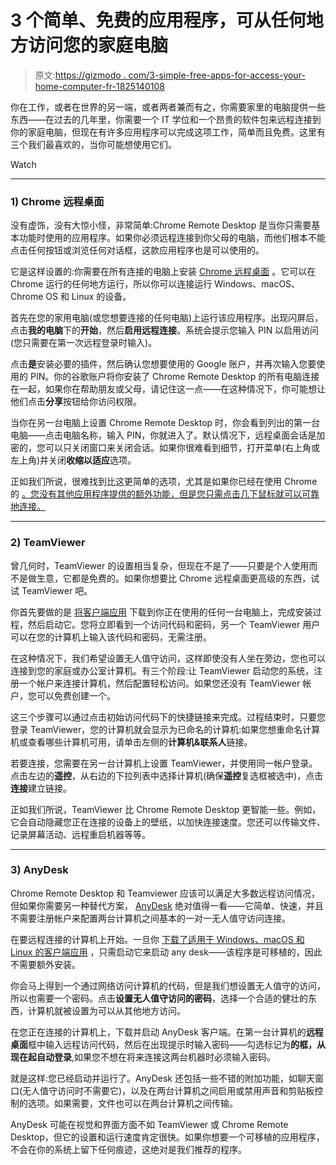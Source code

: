 # 3 个简单、免费的应用程序，可从任何地方访问您的家庭电脑

> 原文:[https://gizmodo . com/3-simple-free-apps-for-access-your-home-computer-fr-1825140108](https://gizmodo.com/3-simple-free-apps-for-accessing-your-home-computer-fr-1825140108)

你在工作，或者在世界的另一端，或者两者兼而有之，你需要家里的电脑提供一些东西——在过去的几年里，你需要一个 IT 学位和一个昂贵的软件包来远程连接到你的家庭电脑，但现在有许多应用程序可以完成这项工作，简单而且免费。这里有三个我们最喜欢的，当你可能想使用它们。

Watch

* * *

### **1) Chrome 远程桌面**

没有虚饰，没有大惊小怪，非常简单:Chrome Remote Desktop 是当你只需要基本功能时使用的应用程序。如果你必须远程连接到你父母的电脑，而他们根本不能点击任何按钮或浏览任何对话框，这款应用程序也是可以使用的。

它是这样设置的:你需要在所有连接的电脑上安装 [Chrome 远程桌面](https://chrome.google.com/webstore/detail/chrome-remote-desktop/gbchcmhmhahfdphkhkmpfmihenigjmpp) 。它可以在 Chrome 运行的任何地方运行，所以你可以连接运行 Windows、macOS、Chrome OS 和 Linux 的设备。

首先在您的家用电脑(或您想要连接的任何电脑)上运行该应用程序。出现闪屏后，点击**我的电脑**下的**开始**，然后**启用远程连接**。系统会提示您输入 PIN 以启用访问(您只需要在第一次远程登录时输入)。

点击**是**安装必要的插件，然后确认您想要使用的 Google 账户，并再次输入您要使用的 PIN。你的谷歌账户将你安装了 Chrome Remote Desktop 的所有电脑连接在一起，如果你在帮助朋友或父母，请记住这一点——在这种情况下，你可能想让他们点击**分享**按钮给你访问权限。

当你在另一台电脑上设置 Chrome Remote Desktop 时，你会看到列出的第一台电脑——点击电脑名称，输入 PIN，你就进入了。默认情况下，远程桌面会话是加密的，您可以只关闭窗口来关闭会话。如果你很难看到细节，打开菜单(右上角或左上角)并关闭**收缩以适应**选项。

正如我们所说，很难找到比这更简单的选项，尤其是如果你已经在使用 Chrome 的 [。您没有其他应用程序提供的额外功能，但是您只需点击几下鼠标就可以可靠地连接。](https://fieldguide.gizmodo.com/the-most-useful-chrome-extensions-ever-made-1789176622)

* * *

### **2) TeamViewer**

曾几何时，TeamViewer 的设置相当复杂，但现在不是了——只要是个人使用而不是做生意，它都是免费的。如果你想要比 Chrome 远程桌面更高级的东西，试试 TeamViewer 吧。

你首先要做的是 [将客户端应用](https://www.teamviewer.com/) 下载到你正在使用的任何一台电脑上，完成安装过程，然后启动它。您将立即看到一个访问代码和密码，另一个 TeamViewer 用户可以在您的计算机上输入该代码和密码，无需注册。

在这种情况下，我们希望设置无人值守访问，这样即使没有人坐在旁边，您也可以连接到您的家庭或办公室计算机。有三个阶段:让 TeamViewer 启动您的系统，注册一个帐户来连接计算机，然后配置轻松访问。如果您还没有 TeamViewer 帐户，您可以免费创建一个。

这三个步骤可以通过点击初始访问代码下的快捷链接来完成。过程结束时，只要您登录 TeamViewer，您的计算机就会显示为已命名的计算机:如果您想重命名计算机或查看哪些计算机可用，请单击左侧的**计算机&联系人**链接。

若要连接，您需要在另一台计算机上设置 TeamViewer，并使用同一帐户登录。点击左边的**遥控**，从右边的下拉列表中选择计算机(确保**遥控**复选框被选中)，点击**连接**建立链接。

正如我们所说，TeamViewer 比 Chrome Remote Desktop 更智能一些。例如，它会自动隐藏您正在连接的设备上的壁纸，以加快连接速度。您还可以传输文件、记录屏幕活动、远程重启机器等等。

* * *

### **3) AnyDesk**

Chrome Remote Desktop 和 Teamviewer 应该可以满足大多数远程访问情况，但如果你需要另一种替代方案， [AnyDesk](https://anydesk.com/remote-desktop) 绝对值得一看——它简单、快速，并且不需要注册帐户来配置两台计算机之间基本的一对一无人值守访问连接。

在要远程连接的计算机上开始。一旦你 [下载了适用于 Windows、macOS 和 Linux 的客户端应用](https://anydesk.com/remote-desktop) ，只需启动它来启动 any desk——该程序是可移植的，因此不需要额外安装。

你会马上得到一个通过网络访问计算机的代码，但是我们想设置无人值守的访问，所以也需要一个密码。点击**设置无人值守访问的密码**，选择一个合适的健壮的东西，计算机就被设置为可以从其他地方访问。

在您正在连接的计算机上，下载并启动 AnyDesk 客户端。在第一台计算机的**远程桌面**框中输入远程访问代码，然后在出现提示时输入密码——勾选标记为**的框，从现在起自动登录**,如果您不想在将来连接这两台机器时必须输入密码。

就是这样:您已经启动并运行了。AnyDesk 还包括一些不错的附加功能，如聊天窗口(无人值守访问时不需要它)，以及在两台计算机之间启用或禁用声音和剪贴板控制的选项。如果需要，文件也可以在两台计算机之间传输。

AnyDesk 可能在视觉和界面方面不如 TeamViewer 或 Chrome Remote Desktop，但它的设置和运行速度肯定很快。如果你想要一个可移植的应用程序，不会在你的系统上留下任何痕迹，这绝对是我们推荐的程序。
